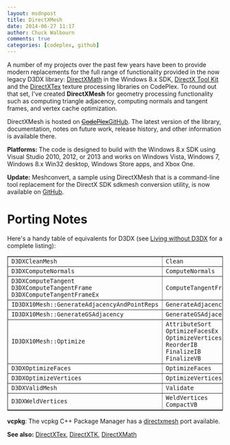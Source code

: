 ```yaml
---
layout: msdnpost
title: DirectXMesh
date: 2014-06-27 11:17
author: Chuck Walbourn
comments: true
categories: [codeplex, github]
---
```

A number of my projects over the past few years have been to provide modern replacements for the full range of functionality provided in the now legacy D3DX library: <a href="https://walbourn.github.io/introducing-directxmath/">DirectXMath</a> in the Windows 8.x SDK, <a href="https://walbourn.github.io/directxtk/">DirectX Tool Kit</a> and the <a href="https://walbourn.github.io/directxtex/">DirectXTex</a> texture processing libraries on CodePlex. To round out that set, I've created <strong>DirectXMesh</strong> for geometry processing functionality such as computing triangle adjacency, computing normals and tangent frames, and vertex cache optimization.
<!--more-->

DirectXMesh is hosted on <strike><a href="http://go.microsoft.com/fwlink/?LinkID=324981">CodePlex</a></strike><a href="https://github.com/Microsoft/DirectXMesh">GitHub</a>. The latest version of the library, documentation, notes on future work, release history, and other information is available there.

<strong>Platforms: </strong>The code is designed to build with the Windows 8.x SDK using Visual Studio 2010, 2012, or 2013 and works on Windows Vista, Windows 7, Windows 8.x Win32 desktop, Windows Store apps, and Xbox One.

<strong>Update:</strong> Meshconvert, a sample using DirectXMesh that is a command-line tool replacement for the DirectX SDK sdkmesh conversion utility, is now available on <a href="https://github.com/Microsoft/DirectXMesh/wiki/meshconvert">GitHub</a>.

<h1>Porting Notes</h1>

Here's a handy table of equivalents for D3DX (see <a href="https://walbourn.github.io/living-without-d3dx/">Living without D3DX</a> for a complete listing):

<table border="1">
<tbody>
<tr>
<td><code>D3DXCleanMesh</code></td>
<td><code>Clean</code></td>
</tr>
<tr>
<td><code>D3DXComputeNormals</code></td>
<td><code>ComputeNormals</code></td>
</tr>
<tr>
<td><code>D3DXComputeTangent
D3DXComputeTangentFrame
D3DXComputeTangentFrameEx</code></td>
<td><code>ComputeTangentFrame</code></td>
</tr>
<tr>
<td><code>ID3DX10Mesh::GenerateAdjacencyAndPointReps</code></td>
<td><code>GenerateAdjacencyAndPointReps</code></td>
</tr>
<tr>
<td><code>ID3DX10Mesh::GenerateGSAdjacency</code></td>
<td><code>GenerateGSAdjacency</code></td>
</tr>
<tr>
<td><code>ID3DX10Mesh::Optimize</code></td>
<td><code>AttributeSort
OptimizeFacesEx
OptimizeVertices
ReorderIB
FinalizeIB
FinalizeVB</code></td>
</tr>
<tr>
<td><code>D3DXOptimizeFaces</code></td>
<td><code>OptimizeFaces</code></td>
</tr>
<tr>
<td><code>D3DXOptimizeVertices</code></td>
<td><code>OptimizeVertices</code></td>
</tr>
<tr>
<td><code>D3DXValidMesh</code></td>
<td><code>Validate</code></td>
</tr>
<tr>
<td><code>D3DXWeldVertices</code></td>
<td><code>WeldVertices
CompactVB</code></td>
</tr>
</tbody>
</table>

<strong>vcpkg</strong>: The vcpkg C++ Package Manager has a [directxmesh](https://github.com/microsoft/vcpkg/tree/master/ports/directxmesh) port available.

<strong>See also:</strong> <a href="https://walbourn.github.io/directxtex/">DirectXTex</a>, <a href="https://walbourn.github.io/directxtk/">DirectXTK</a>, <a href="https://walbourn.github.io/introducing-directxmath/">DirectXMath</a>
